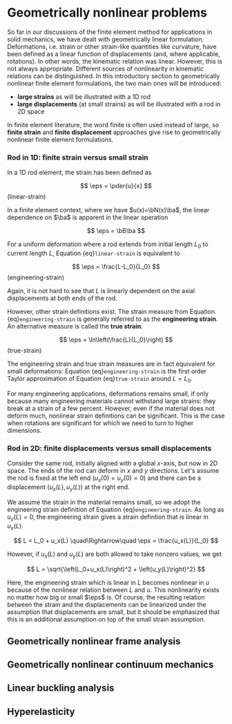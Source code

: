 $\newcommand{\pder}[2]{\frac{\partial #1}{\partial #2}}$
$\newcommand{\eps}{\varepsilon}$
$\newcommand{\ba}{\mathbf{a}}$
$\newcommand{\bu}{\mathbf{u}}$
$\newcommand{\bB}{\mathbf{B}}$
$\newcommand{\bN}{\mathbf{N}}$


# Geometrically nonlinear problems

So far in our discussions of the finite element method for applications in solid mechanics, we have dealt with geometrically linear formulation. Deformations, i.e. strain or other strain-like quantities like curvature, have been defined as a linear function of displacements (and, where applicable, rotations). In other words, the kinematic relation was linear. However, this is not always appropriate. Different sources of nonlinearity in kinematic relations can be distinguished. In this introductory section to geometrically nonlinear finite element formulations, the two main ones will be introduced:
- **large strains** as will be illustrated with a 1D rod
- **large displacements** (at small strains) as will be illustrated with a rod in 2D space 

In finite element literature, the word finite is often used instead of large, so **finite strain** and **finite displacement** approaches give rise to geometrically nonlinear finite element formulations. 

### Rod in 1D: finite strain versus small strain

In a 1D rod element, the strain has been defined as 

$$
\eps = \pder{u}{x}
$$(linear-strain)

In a finite element context, where we have $u(x)=\bN(x)\ba$, the linear dependence on $\ba$ is apparent in the linear operation 

$$
\eps = \bB\ba
$$

For a uniform deformation where a rod extends from initial length $L_0$ to current length $L$, Equation {eq}`linear-strain` is equivalent to 

$$
\eps = \frac{L-L_0}{L_0}
$$(engineering-strain)

Again, it is not hard to see that $L$ is linearly dependent on the axial displacements at both ends of the rod. 

However, other strain definitions exist. The strain measure from Equation {eq}`engineering-strain` is generally referred to as the **engineering strain**. An alternative measure is called the **true strain**:

$$
\eps = \ln\left(\frac{L}{L_0}\right)
$$(true-strain)

The engineering strain and true strain measures are in fact equivalent for small deformations: Equation {eq}`engineering-strain` is the first order Taylor approximation of Equation {eq}`true-strain` around $L=L_0$. 

For many engineering applications, deformations remains small, if only because many engineering materials cannot withstand large strains: they break at a strain of a few percent. However, even if the material does not deform much, nonlinear strain definitions can be significant. This is the case when rotations are significant for which we need to turn to higher dimensions. 

### Rod in 2D: finite displacements versus small displacements

Consider the same rod, initially aligned with a global $x$-axis, but now in 2D space. The ends of the rod can deform in $x$ and $y$ directions. Let's assume the rod is fixed at the left end ($u_x(0)=u_y(0)=0$) and there can be a displacement $\left(u_x(L),u_y(L)\right)$ at the right end. 

We assume the strain in the material remains small, so we adopt the engineering strain definition of Equation {eq}`engineering-strain`. As long as $u_y(L)=0$, the engineering strain gives a strain defintion that is linear in $u_x(L)$:

$$
L = L_0 + u_x(L) \quad\Rightarrow\quad \eps = \frac{u_x(L)}{L_0}
$$

However, if $u_x(L)$ and $u_y(L)$ are both allowed to take nonzero values, we get

$$
L = \sqrt{\left(L_0+u_x(L)\right)^2 + \left(u_y(L)\right)^2}
$$

Here, the engineering strain which is linear in $L$ becomes nonlinear in $u$ because of the nonlinear relation between $L$ and $u$. This nonlinearity exists no matter how big or small $\eps$ is. Of course, the resulting relation between the strain and the displacements can be linearized under the assumption that displacements are small, but it should be emphasized that this is an additional assumption on top of the small strain assumption.

## Geometrically nonlinear frame analysis



## Geometrically nonlinear continuum mechanics 

## Linear buckling analysis

## Hyperelasticity 

